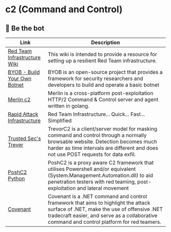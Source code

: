 # c2 (Command and Control)

## :robot: Be the bot

Link | Description
-------------------------------------------------------------------------------------------------|---------------------------------
[Red Team Infrastructure Wiki](https://github.com/bluscreenofjeff/Red-Team-Infrastructure-Wiki) | This wiki is intended to provide a resource for setting up a resilient Red Team infrastructure.
[BYOB - Build Your Own Botnet](https://github.com/malwaredllc/byob) | BYOB is an open-source project that provides a framework for security researchers and developers to build and operate a basic botnet 
[Merlin c2](https://github.com/Ne0nd0g/merlin) | Merlin is a cross-platform post-exploitation HTTP/2 Command & Control server and agent written in golang.
[Rapid Attack Infrastructure](https://github.com/obscuritylabs/RAI) | Red Team Infrastructure... Quick... Fast... Simplified
[Trusted Sec's Trever](https://github.com/trustedsec/trevorc2) | TrevorC2 is a client/server model for masking command and control through a normally browsable website. Detection becomes much harder as time intervals are different and does not use POST requests for data exfil.
[PoshC2 Python](https://github.com/nettitude/PoshC2_Python/) | PoshC2 is a proxy aware C2 framework that utilises Powershell and/or equivalent (System.Management.Automation.dll) to aid penetration testers with red teaming, post-exploitation and lateral movement
[Covenant](https://github.com/cobbr/Covenant) | Covenant is a .NET command and control framework that aims to highlight the attack surface of .NET, make the use of offensive .NET tradecraft easier, and serve as a collaborative command and control platform for red teamers.

